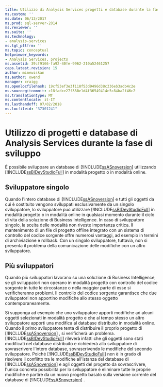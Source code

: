 ```yaml
---
title: Utilizzo di Analysis Services progetti e database durante la fase di sviluppo | Microsoft Docs
ms.custom: ''
ms.date: 06/13/2017
ms.prod: sql-server-2014
ms.reviewer: ''
ms.suite: ''
ms.technology:
- analysis-services
ms.tgt_pltfrm: ''
ms.topic: conceptual
helpviewer_keywords:
- Analysis Services, projects
ms.assetid: 39cf9166-fa92-40fe-9962-210a52461257
caps.latest.revision: 15
author: minewiskan
ms.author: owend
manager: craigg
ms.openlocfilehash: 19cf53ef3e3f118f53d9496d38c336eb3adb4c2e
ms.sourcegitcommit: c18fadce27f330e1d4f36549414e5c84ba2f46c2
ms.translationtype: MT
ms.contentlocale: it-IT
ms.lasthandoff: 07/02/2018
ms.locfileid: "37301241"
---
```

# <a name="working-with-analysis-services-projects-and-databases-during-the-development-phase"></a>Utilizzo di progetti e database di Analysis Services durante la fase di sviluppo
  È possibile sviluppare un database di [!INCLUDE[ssASnoversion](../../includes/ssasnoversion-md.md)] utilizzando [!INCLUDE[ssBIDevStudioFull](../../includes/ssbidevstudiofull-md.md)] in modalità progetto o in modalità online.  
  
## <a name="single-developer"></a>Sviluppatore singolo  
 Quando l'intero database di [!INCLUDE[ssASnoversion](../../includes/ssasnoversion-md.md)] e tutti gli oggetti da cui è costituito vengono sviluppati esclusivamente da un singolo sviluppatore, lo sviluppatore può utilizzare [!INCLUDE[ssBIDevStudioFull](../../includes/ssbidevstudiofull-md.md)] in modalità progetto o in modalità online in qualsiasi momento durante il ciclo di vita della soluzione di Business Intelligence. In caso di sviluppatore singolo, la scelta delle modalità non riveste importanza critica. Il mantenimento di un file di progetto offline integrato con un sistema di controllo del codice sorgente offre numerosi vantaggi, ad esempio in termini di archiviazione e rollback. Con un singolo sviluppatore, tuttavia, non si presenta il problema della comunicazione delle modifiche con un altro sviluppatore.  
  
## <a name="multiple-developers"></a>Più sviluppatori  
 Quando più sviluppatori lavorano su una soluzione di Business Intelligence, se gli sviluppatori non operano in modalità progetto con controllo del codice sorgente in tutte le circostanze o nella maggior parte di esse si verificheranno problemi. Il controllo del codice sorgente garantisce che due sviluppatori non apportino modifiche allo stesso oggetto contemporaneamente.  
  
 Si supponga ad esempio che uno sviluppatore apporti modifiche ad alcuni oggetti selezionati in modalità progetto e che al tempo stesso un altro sviluppatore apporti una modifica al database distribuito in modalità online. Quando il primo sviluppatore tenta di distribuire il proprio progetto di [!INCLUDE[ssASnoversion](../../includes/ssasnoversion-md.md)] , si verificherà un problema. [!INCLUDE[ssBIDevStudioFull](../../includes/ssbidevstudiofull-md.md)] rileverà infatti che gli oggetti sono stati modificati nel database distribuito e richiederà allo sviluppatore di sovrascrivere l'intero database, sovrascrivendo le modifiche del secondo sviluppatore. Poiché [!INCLUDE[ssBIDevStudioFull](../../includes/ssbidevstudiofull-md.md)] non è in grado di risolvere il conflitto tra le modifiche all'istanza del database di [!INCLUDE[ssASnoversion](../../includes/ssasnoversion-md.md)] e agli oggetti del progetto da sovrascrivere, l'unica concreta possibilità per lo sviluppatore è eliminare tutte le proprie modifiche e partire da un nuovo progetto basato sulla versione corrente del database di [!INCLUDE[ssASnoversion](../../includes/ssasnoversion-md.md)] .  
  
  
